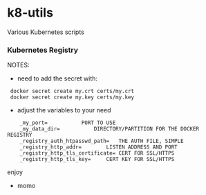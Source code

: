 # k8-utils

Various Kubernetes scripts

### Kubernetes Registry
NOTES:

 - need to add the secret with:
```
 docker secret create my.crt certs/my.crt
 docker secret create my.key certs/my.key
```

 - adjust the variables to your need
```
	_my_port=			PORT TO USE
	_my_data_dir=			DIRECTORY/PARTITION FOR THE DOCKER REGISTRY
	_registry_auth_htpasswd_path=	THE AUTH FILE, SIMPLE
	_registry_http_addr=		LISTEN ADDRESS AND PORT
	_registry_http_tls_certificate=	CERT FOR SSL/HTTPS
	_registry_http_tls_key=		CERT KEY FOR SSL/HTTPS
```

enjoy

- momo
